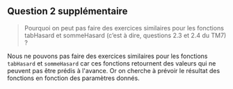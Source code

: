 ## Question 2 supplémentaire
> Pourquoi on peut pas faire des exercices similaires pour les fonctions tabHasard et sommeHasard (c’est à dire, questions 2.3 et 2.4 du TM7) ?

Nous ne pouvons pas faire des exercices similaires pour les fonctions ``tabHasard`` et ``sommeHasard`` car ces fonctions retournent des valeurs qui ne peuvent pas être prédis à l'avance. Or on cherche à prévoir le résultat des fonctions en fonction des paramètres donnés.